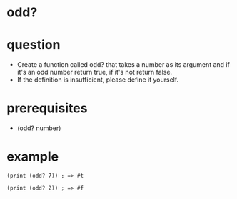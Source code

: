 # odd?

# question
- Create a function called odd? that takes a number as its argument and if it's an odd number return true, if it's not return false.
- If the definition is insufficient, please define it yourself.

# prerequisites

- (odd? number)

# example

```
(print (odd? 7)) ; => #t

(print (odd? 2)) ; => #f
```